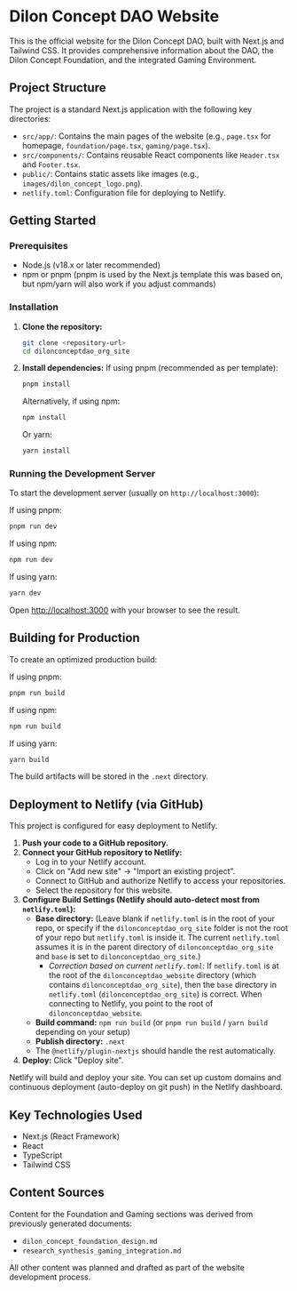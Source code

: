 # Dilon Concept DAO Website

This is the official website for the Dilon Concept DAO, built with Next.js and Tailwind CSS. It provides comprehensive information about the DAO, the Dilon Concept Foundation, and the integrated Gaming Environment.

## Project Structure

The project is a standard Next.js application with the following key directories:

-   `src/app/`: Contains the main pages of the website (e.g., `page.tsx` for homepage, `foundation/page.tsx`, `gaming/page.tsx`).
-   `src/components/`: Contains reusable React components like `Header.tsx` and `Footer.tsx`.
-   `public/`: Contains static assets like images (e.g., `images/dilon_concept_logo.png`).
-   `netlify.toml`: Configuration file for deploying to Netlify.

## Getting Started

### Prerequisites

-   Node.js (v18.x or later recommended)
-   npm or pnpm (pnpm is used by the Next.js template this was based on, but npm/yarn will also work if you adjust commands)

### Installation

1.  **Clone the repository:**
    ```bash
    git clone <repository-url>
    cd dilonconceptdao_org_site
    ```

2.  **Install dependencies:**
    If using pnpm (recommended as per template):
    ```bash
    pnpm install
    ```
    Alternatively, if using npm:
    ```bash
    npm install
    ```
    Or yarn:
    ```bash
    yarn install
    ```

### Running the Development Server

To start the development server (usually on `http://localhost:3000`):

If using pnpm:
```bash
pnpm run dev
```
If using npm:
```bash
npm run dev
```
If using yarn:
```bash
yarn dev
```

Open [http://localhost:3000](http://localhost:3000) with your browser to see the result.

## Building for Production

To create an optimized production build:

If using pnpm:
```bash
pnpm run build
```
If using npm:
```bash
npm run build
```
If using yarn:
```bash
yarn build
```
The build artifacts will be stored in the `.next` directory.

## Deployment to Netlify (via GitHub)

This project is configured for easy deployment to Netlify.

1.  **Push your code to a GitHub repository.**
2.  **Connect your GitHub repository to Netlify:**
    *   Log in to your Netlify account.
    *   Click on "Add new site" -> "Import an existing project".
    *   Connect to GitHub and authorize Netlify to access your repositories.
    *   Select the repository for this website.
3.  **Configure Build Settings (Netlify should auto-detect most from `netlify.toml`):**
    *   **Base directory:** (Leave blank if `netlify.toml` is in the root of your repo, or specify if the `dilonconceptdao_org_site` folder is not the root of your repo but `netlify.toml` is inside it. The current `netlify.toml` assumes it is in the parent directory of `dilonconceptdao_org_site` and `base` is set to `dilonconceptdao_org_site`.)
        *   *Correction based on current `netlify.toml`*: If `netlify.toml` is at the root of the `dilonconceptdao_website` directory (which contains `dilonconceptdao_org_site`), then the `base` directory in `netlify.toml` (`dilonconceptdao_org_site`) is correct. When connecting to Netlify, you point to the root of `dilonconceptdao_website`.
    *   **Build command:** `npm run build` (or `pnpm run build` / `yarn build` depending on your setup)
    *   **Publish directory:** `.next`
    *   The `@netlify/plugin-nextjs` should handle the rest automatically.
4.  **Deploy:** Click "Deploy site".

Netlify will build and deploy your site. You can set up custom domains and continuous deployment (auto-deploy on git push) in the Netlify dashboard.

## Key Technologies Used

-   Next.js (React Framework)
-   React
-   TypeScript
-   Tailwind CSS

## Content Sources

Content for the Foundation and Gaming sections was derived from previously generated documents:
-   `dilon_concept_foundation_design.md`
-   `research_synthesis_gaming_integration.md`

All other content was planned and drafted as part of the website development process.

